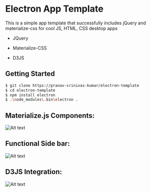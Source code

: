 Electron App Template
=====================

This is a simple app template that successfully includes jQuery and materialize-css for cool JS, HTML, CSS desktop apps

* JQuery

* Materialize-CSS

* D3JS

Getting Started
---------------

```bash
$ git clone https://pranav-srinivas-kumar/electron-template
$ cd electron-template
$ npm install electron
$ .\node_modules\.bin\electron .
```

Materialize.js Components:
-------------------------
![Alt text](https://github.com/pranav-srinivas-kumar/electron-template/blob/master/screenshots/01.png?raw=true "Materialize Components")

Functional Side bar:
-------------------
![Alt text](https://github.com/pranav-srinivas-kumar/electron-template/blob/master/screenshots/02.png?raw=true "Functional Side bar")

D3JS Integration:
----------------
![Alt text](https://github.com/pranav-srinivas-kumar/electron-template/blob/master/screenshots/03.png?raw=true "Sample D3JS Graph")

